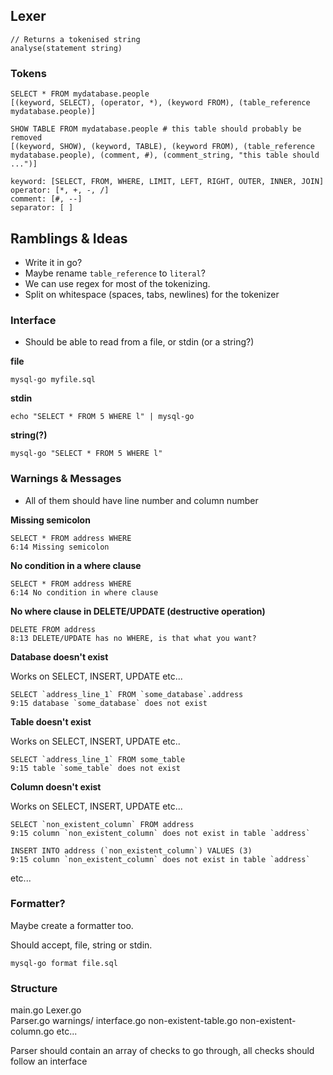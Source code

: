 ## Lexer

```
// Returns a tokenised string
analyse(statement string)
```

### Tokens

```
SELECT * FROM mydatabase.people
[(keyword, SELECT), (operator, *), (keyword FROM), (table_reference mydatabase.people)]

SHOW TABLE FROM mydatabase.people # this table should probably be removed
[(keyword, SHOW), (keyword, TABLE), (keyword FROM), (table_reference mydatabase.people), (comment, #), (comment_string, "this table should ...")]
```

```
keyword: [SELECT, FROM, WHERE, LIMIT, LEFT, RIGHT, OUTER, INNER, JOIN]
operator: [*, +, -, /]
comment: [#, --]
separator: [ ]
```

## Ramblings & Ideas

- Write it in go?
- Maybe rename `table_reference` to `literal`?
- We can use regex for most of the tokenizing.
- Split on whitespace (spaces, tabs, newlines) for the tokenizer

### Interface

- Should be able to read from a file, or stdin (or a string?)

**file**

```
mysql-go myfile.sql
```

**stdin**

```
echo "SELECT * FROM 5 WHERE l" | mysql-go
```

**string(?)**

```
mysql-go "SELECT * FROM 5 WHERE l"
```

### Warnings & Messages

- All of them should have line number and column number

**Missing semicolon**

```
SELECT * FROM address WHERE
6:14 Missing semicolon
```

**No condition in a where clause**

```
SELECT * FROM address WHERE
6:14 No condition in where clause
```

**No where clause in DELETE/UPDATE (destructive operation)**

```
DELETE FROM address
8:13 DELETE/UPDATE has no WHERE, is that what you want?
```

**Database doesn't exist**

Works on SELECT, INSERT, UPDATE etc...

```
SELECT `address_line_1` FROM `some_database`.address
9:15 database `some_database` does not exist
```

**Table doesn't exist**

Works on SELECT, INSERT, UPDATE etc..

```
SELECT `address_line_1` FROM some_table
9:15 table `some_table` does not exist
```

**Column doesn't exist**

Works on SELECT, INSERT, UPDATE etc...

```
SELECT `non_existent_column` FROM address
9:15 column `non_existent_column` does not exist in table `address`
```

```
INSERT INTO address (`non_existent_column`) VALUES (3)
9:15 column `non_existent_column` does not exist in table `address`
```

etc...

### Formatter?

Maybe create a formatter too.

Should accept, file, string or stdin.

`mysql-go format file.sql`


### Structure

main.go
Lexer.go    
Parser.go
warnings/
  interface.go
  non-existent-table.go
  non-existent-column.go 
  etc...

Parser should contain an array of checks to go through, all checks should follow an interface
